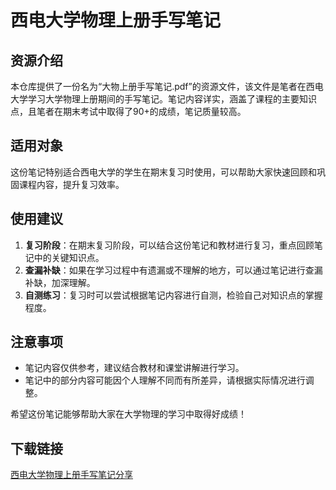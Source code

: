 # 西电大学物理上册手写笔记

## 资源介绍

本仓库提供了一份名为“大物上册手写笔记.pdf”的资源文件，该文件是笔者在西电大学学习大学物理上册期间的手写笔记。笔记内容详实，涵盖了课程的主要知识点，且笔者在期末考试中取得了90+的成绩，笔记质量较高。

## 适用对象

这份笔记特别适合西电大学的学生在期末复习时使用，可以帮助大家快速回顾和巩固课程内容，提升复习效率。

## 使用建议

1. **复习阶段**：在期末复习阶段，可以结合这份笔记和教材进行复习，重点回顾笔记中的关键知识点。
2. **查漏补缺**：如果在学习过程中有遗漏或不理解的地方，可以通过笔记进行查漏补缺，加深理解。
3. **自测练习**：复习时可以尝试根据笔记内容进行自测，检验自己对知识点的掌握程度。

## 注意事项

- 笔记内容仅供参考，建议结合教材和课堂讲解进行学习。
- 笔记中的部分内容可能因个人理解不同而有所差异，请根据实际情况进行调整。

希望这份笔记能够帮助大家在大学物理的学习中取得好成绩！

## 下载链接

[西电大学物理上册手写笔记分享](https://pan.quark.cn/s/48b29abc1dae)
